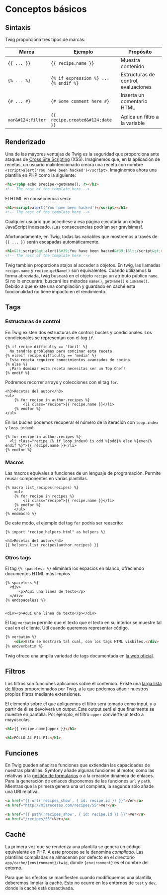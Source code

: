 # Conceptos básicos

## Sintaxis

Twig proporciona tres tipos de marcas:

| Marca     | Ejemplo                                  | Propósito                            |
|-----------|------------------------------------------|--------------------------------------|
| `{{ ... }}` | `{{ recipe.name }}`                        | Muestra contenido                    |
| `{% ... %}` | `{% if expression %} ... {% endif %}`      | Estructuras de control, evaluaciones |
| `{# ... #}` | `{# Some comment here #}`                  | Inserta un comentario HTML           |
| `var&#124;filter` | `{{ recipe.created&#124;date }}`      | Aplica un filtro a la variable       |


## Renderizado

Una de las mayores ventajas de Twig es la seguridad que proporciona ante ataques de [Cross Site Scripting](http://en.wikipedia.org/wiki/Cross-site_scripting) (XSS). Imaginemos que, en la aplicación de recetas, un usuario malintencionado creara una receta con nombre `<script>alert('You have been hacked')</script>`. Imaginemos ahora una plantilla en PHP como la siguiente:

```html
<h1><?php echo $recipe->getName(); ?></h1>
<!-- The rest of the template here -->
```

El HTML en consecuencia sería:
```html
<h1><script>alert('You have been hacked')</script></h1>
<!-- The rest of the template here -->
```

Cualquier usuario que accediese a esa página ejecutaría un código JavaScript indeseado. ¡Las consecuencias podrían ser gravísimas!.

Afortunadamente, en Twig, todas las variables que mostremos a través de `{{ ... }}` serán escapadas automáticamente.
```html
<h1>&lt;script&gt;alert(&#39;You have been hacked&#39;)&lt;/script&gt;</h1>
<!-- The rest of the template here -->
```

Twig también proporciona atajos al acceder a objetos. En twig, las llamadas `recipe.name` y `recipe.getName()` son equivalentes. Cuando utilizamos la forma abreviada, twig buscará en el objeto `recipe` un atributo público `name`. Si no lo encuentra, buscará los métodos `name()`, `getName()` e `isName()`. Debido a que existe una compilación y guardado en caché esta funcionalidad no tiene impacto en el rendimiento.


## Tags

### Estructuras de control

En Twig existen dos estructuras de control; bucles y condicionales. Los condicionales se representan con el *tag* `if`.

```twig
{% if recipe.difficulty == 'fácil' %}
  No tendrás problemas para concinar esta receta.
{% elseif recipe.difficulty == 'media' %}
  Esta receta requiere conocimientos avanzados de cocina.
{% else %}
  ¡Para dominar esta receta necesitas ser un Top Chef!
{% endif %}
```

Podremos recorrer arrays y colecciones con el tag `for`.

```twig
<h3>Recetas del autor</h3>
<ul>
    {% for recipe in author.recipes %}
        <li class="recipe">{{ recipe.name }}</li>
    {% endfor %}
</ul>
```

En los bucles podemos recuperar el número de la iteración con `loop.index` y `loop.index0`:

```twig
{% for recipe in author.recipes %}
  <li class="recipe {% if loop.index0 is odd %}odd{% else %}even{% endif %}">{{ recipe.name }}</li>
{% endfor %}
```



### Macros
Las macros equivales a funciones de un lenguaje de programación. Permite reusar componentes en varias plantillas.

```twig
{% macro list_recipes(recipes) %}
    <ul>
    {% for recipe in recipes %}
        <li class="recipe">{{ recipe.name }}</li>
    {% endfor %}
    </ul>
{% endmacro %}
```

De este modo, el ejemplo del tag `for` podría ser reescrito:

```twig
{% import "recipe_helpers.html" as helpers %}

<h3>Recetas del autor</h3>
{{ helpers.list_recipes(author.recipes) }}
```

### Otros tags

El tag `{% spaceless %}` eliminará los espacios en blanco, ofreciendo documentos HTML más limpios.

```twig
{% spaceless %}
  <div>
      <p>Aquí una linea de texto</p>
  </div>
{% endspaceless %}


<div><p>Aquí una linea de texto</p></div>
```


El tag `verbatim` permite que el texto que el texto en su interior se muestre tal cual en el cliente. Útil cuando queremos representar código.

```html
{% verbatim %}
    <div>Esto se mostrará tal cual, con los tags HTML visbiles.</div>
{% endverbatim %}
```

Twig ofrece una amplia variedad de tags documentada en [la web oficial](http://twig.sensiolabs.org/doc/tags/index.html).



## Filtros
Los filtros son funciones aplicamos sobre el contenido. Existe una [larga lista de filtros](http://twig.sensiolabs.org/doc/filters/index.html) proporcionados por Twig, a la que podemos añadir nuestros propios filtros mediante extensiones.

El elemento sobre el que apliquemos el filtro será tomado como input, y a partir de él se devolverá un output. Este output será el que finalmente se muestre en pantalla. Por ejemplo, el filtro `upper` convierte un texto a mayúsculas.

```html
<h1>{{ recipe.name|upper }}</h1>

<h1>POLLO AL PIL-PIL</h1>
```

## Funciones

En Twig pueden añadirse funciones que extiendan las capacidades de nuestras plantillas. Symfony añade algunas funciones al motor, como las relativas a la [gestión de formularios](http://symfony.com/doc/current/reference/forms/twig_reference.html#reference-form-twig-functions) o a la creación dinámica de enlaces. Para la generación de enlaces disponemos de las funciones `url` y `path`. Mientras que la primera genera una url completa, la segunda sólo añade una URI relativa.

```html
<a href="{{ url('recipes_show', { id: recipe.id }) }}">Ver</a>
<a href="http://misrecetas.com/recipes/55">Ver</a>

<a href="{{ path('recipes_show', { id: recipe.id }) }}">Ver</a>
<a href="/recipes/55">Ver</a>
```


## Caché

La primera vez que se renderiza una plantilla se genera un código equivalente en PHP. A este proceso se le denomina _compilado_. Las plantillas compiladas se almacenan por defecto en el directorio `app/cache/{environment}/twig`, donde `{environment}` es el nombre del entorno.

Para que los efectos se manifiesten cuando modifiquemos una plantilla, deberemos limpiar la caché. Esto no ocurre en los entornos de `test` y `dev`, donde la caché está desactivada.

